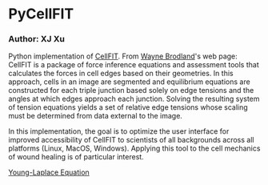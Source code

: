 # PyCellFIT
### Author: XJ Xu
Python implementation of [CellFIT](http://journals.plos.org/plosone/article?id=10.1371/journal.pone.0099116).
From [Wayne Brodland](http://www.civil.uwaterloo.ca/brodland/cellFIT.asp)'s web page:
CellFIT is a package of force inference equations and assessment tools that calculates the forces in cell edges based on their geometries. In this approach, cells in an image are segmented and equilibrium equations are constructed for each triple junction based solely on edge tensions and the angles at which edges approach each junction. Solving the resulting system of tension equations yields a set of relative edge tensions whose scaling must be determined from data external to the image.

In this implementation, the goal is to optimize the user interface for improved accessibility of CellFIT to scientists of all backgrounds across all platforms (Linux, MacOS, Windows). 
Applying this tool to the cell mechanics of wound healing is of particular interest.

[Young-Laplace Equation](https://en.wikipedia.org/wiki/Young%E2%80%93Laplace_equation)
